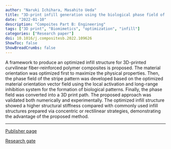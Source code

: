 ```yaml
---
author: "Naruki Ichihara, Masahito Ueda"
title: "3D-print infill generation using the biological phase field of an optimized discrete material orientation vector field"
date: "2022-01-10"
description: "Compoites Part B: Engineering"
tags: ["3D print", "Biomimetics", "optimization", "infill"]
categories: ["Research paper"]
doi: 10.1016/j.compositesb.2022.109626 
ShowToc: false
ShowBreadCrumbs: false
---
```

A framework to produce an optimized infill structure for 3D-printed curvilinear fiber-reinforced polymer composites is proposed. The material orientation was optimized first to maximize the physical properties. Then, the phase field of the stripe pattern was developed based on the optimized material orientation vector field using the local activation and long-range inhibition system for the formation of biological patterns. Finally, the phase field was converted into a 3D print path. The proposed approach was validated both numerically and experimentally. The optimized infill structure showed a higher structural stiffness compared with commonly used infill structures prepared via concentric or rectilinear strategies, demonstrating the advantage of the proposed method.

* * *
[Publisher page](https://doi.org/10.1016/j.compositesb.2022.109626 "Science Direct")

[Research gate](https://www.researchgate.net/publication/357704893_3D-print_infill_generation_using_the_biological_phase_field_of_an_optimized_discrete_material_orientation_vector_field "Research gate")


